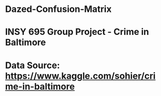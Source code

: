 # Dazed-Confusion-Matrix
# INSY 695 Group Project - Crime in Baltimore
# Data Source: https://www.kaggle.com/sohier/crime-in-baltimore 
